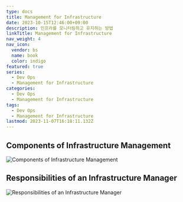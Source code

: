 ```yaml
---
type: docs
title: Management for Infrastructure
date: 2023-10-15T12:46:00+09:00
description: 인프라를 모니터링하고 유지하는 방법
linkTitle: Management for Infrastructure
nav_weight: 4
nav_icon:
  vendor: bs
  name: book
  color: indigo
featured: true
series:
  - Dev Ops
  - Management for Infrastructure
categories:
  - Dev Ops
  - Management for Infrastructure
tags:
  - Dev Ops
  - Management for Infrastructure
lastmod: 2023-11-07T16:18:11.132Z
---
```


## Components of Infrastructure Management

![Components of Infrastructure Management](/dev-ops/3-components-of-infrastructure-management.png?width=512px#center)

## Responsibilities of an Infrastructure Manager

![Responsibilities of an Infrastructure Manager](/dev-ops/responsibilities-of-an-infrastructure-manager.png?width=512px#center)
